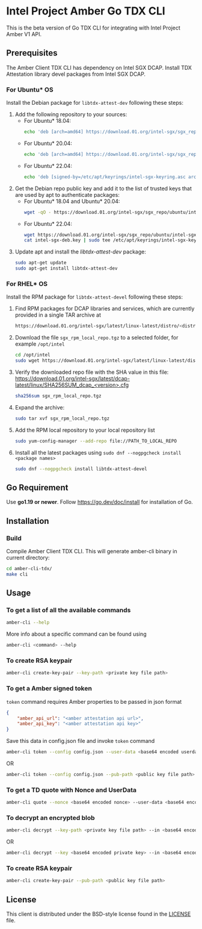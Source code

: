# Intel Project Amber Go TDX CLI
This is the beta version of Go TDX CLI for integrating with Intel Project Amber V1 API.

## Prerequisites

The Amber Client TDX CLI has dependency on Intel SGX DCAP. Install TDX Attestation library devel packages from Intel SGX DCAP.

### For Ubuntu* OS
Install the Debian package for `libtdx-attest-dev` following these steps:

1. Add the following repository to your sources:
    * For Ubuntu* 18.04:
        ```sh
        echo 'deb [arch=amd64] https://download.01.org/intel-sgx/sgx_repo/ubuntu bionic main' | sudo tee /etc/apt/sources.list.d/intel-sgx.list
        ```
    * For Ubuntu* 20.04:
        ```sh
        echo 'deb [arch=amd64] https://download.01.org/intel-sgx/sgx_repo/ubuntu focal main' | sudo tee /etc/apt/sources.list.d/intel-sgx.list
        ```
    * For Ubuntu* 22.04:
        ```sh
        echo 'deb [signed-by=/etc/apt/keyrings/intel-sgx-keyring.asc arch=amd64] https://download.01.org/intel-sgx/sgx_repo/ubuntu jammy main' | sudo tee /etc/apt/sources.list.d/intel-sgx.list
        ```
2. Get the Debian repo public key and add it to the list of trusted keys that are used by apt to authenticate packages:
    * For Ubuntu* 18.04 and Ubuntu* 20.04:
        ```sh
        wget -qO - https://download.01.org/intel-sgx/sgx_repo/ubuntu/intel-sgx-deb.key | sudo apt-key add
        ```
    * For Ubuntu* 22.04:
        ```sh
        wget https://download.01.org/intel-sgx/sgx_repo/ubuntu/intel-sgx-deb.key
        cat intel-sgx-deb.key | sudo tee /etc/apt/keyrings/intel-sgx-keyring.asc > /dev/null
        ```
3. Update apt and install the *libtdx-attest-dev* package:
    ```sh
    sudo apt-get update
    sudo apt-get install libtdx-attest-dev
    ```

### For RHEL* OS
Install the RPM package for `libtdx-attest-devel` following these steps:

1. Find RPM packages for DCAP libraries and services, which are currently provided in a single TAR archive at
    ```sh
    https://download.01.org/intel-sgx/latest/linux-latest/distro/<distro>/
    ```
2. Download the file `sgx_rpm_local_repo.tgz` to a selected folder, for example `/opt/intel`
    ```sh
    cd /opt/intel
    sudo wget https://download.01.org/intel-sgx/latest/linux-latest/distro/<distro>/sgx_rpm_local_repo.tgz
    ```
3. Verify the downloaded repo file with the SHA value in this file:
    https://download.01.org/intel-sgx/latest/dcap-latest/linux/SHA256SUM_dcap_<version>.cfg
    ```sh
    sha256sum sgx_rpm_local_repo.tgz
    ```
4. Expand the archive:
    ```sh
    sudo tar xvf sgx_rpm_local_repo.tgz
    ```
5. Add the RPM local repository to your local repository list
    ```sh
    sudo yum-config-manager --add-repo file://PATH_TO_LOCAL_REPO
    ```
6. Install all the latest packages using `sudo dnf --nogpgcheck install <package names>`
    ```sh
    sudo dnf --nogpgcheck install libtdx-attest-devel
    ```

## Go Requirement

Use <b>go1.19 or newer</b>. Follow https://go.dev/doc/install for installation of Go.

## Installation

### Build
Compile Amber Client TDX CLI. This will generate amber-cli binary in current directory:

```sh
cd amber-cli-tdx/
make cli
```

## Usage

### To get a list of all the available commands

```sh
amber-cli --help
```
More info about a specific command can be found using
```sh
amber-cli <command> --help
```

### To create RSA keypair

```sh
amber-cli create-key-pair --key-path <private key file path>
```

### To get a Amber signed token

`token` command requires Amber properties to be passed in json format
```json
{
    "amber_api_url": "<amber attestation api url>",
    "amber_api_key": "<amber attestation api key>"
}
```
Save this data in config.json file and invoke `token` command
```sh
amber-cli token --config config.json --user-data <base64 encoded userdata> --policy-ids <comma separated amber attestation policy ids>
```
OR
```sh
amber-cli token --config config.json --pub-path <public key file path> --policy-ids <comma separated amber attestation policy ids>
```

### To get a TD quote with Nonce and UserData

```sh
amber-cli quote --nonce <base64 encoded nonce> --user-data <base64 encoded userdata>
```

### To decrypt an encrypted blob

```sh
amber-cli decrypt --key-path <private key file path> --in <base64 encoded encrypted blob>
```
OR
```sh
amber-cli decrypt --key <base64 encoded private key> --in <base64 encoded encrypted blob>
```

### To create RSA keypair

```sh
amber-cli create-key-pair --pub-path <public key file path>
```

## License

This client is distributed under the BSD-style license found in the [LICENSE](../LICENSE)
file.
